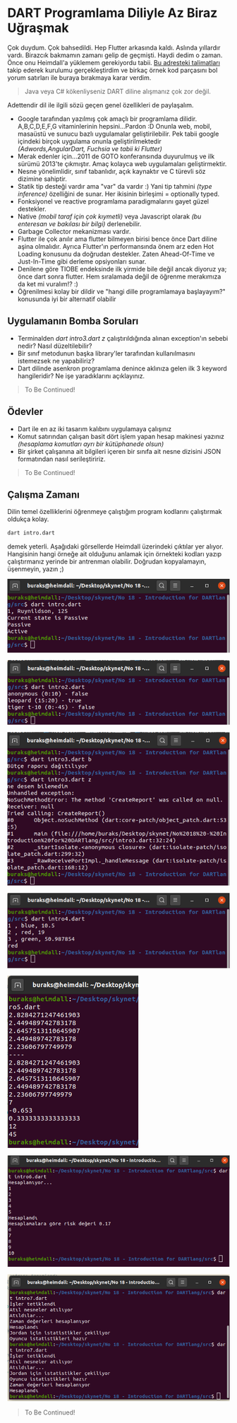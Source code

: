 # DART Programlama Diliyle Az Biraz Uğraşmak

Çok duydum. Çok bahsedildi. Hep Flutter arkasında kaldı. Aslında yıllardır vardı. Birazcık bakmamın zamanı gelip de geçmişti. Haydi dedim o zaman. Önce onu Heimdall'a yüklemem gerekiyordu tabii. [Bu adresteki talimatları](https://dart.dev/get-dart) takip ederek kurulumu gerçekleştirdim ve birkaç örnek kod parçasını bol yorum satırları ile buraya bırakmaya karar verdim.

>Java veya C# kökenliyseniz DART diline alışmanız çok zor değil.

Adettendir dil ile ilgili sözü geçen genel özellikleri de paylaşalım.

- Google tarafından yazılmış çok amaçlı bir programlama dilidir. A,B,C,D,E,F,G vitaminlerinin hepsini...Pardon :D Onunla web, mobil, masaüstü ve sunucu bazlı uygulamalar geliştirilebilir. Pek tabii google içindeki birçok uygulama onunla geliştirilmektedir _(Adwords,AngularDart, Fuchsia ve tabii ki Flutter)_
- Merak edenler için...2011 de GOTO konferansında duyurulmuş ve ilk sürümü 2013'te çıkmıştır. Amaç kolayca web uygulamaları geliştirmektir.
- Nesne yönelimlidir, sınıf tabanlıdır, açık kaynaktır ve C türevli söz dizimine sahiptir.
- Statik tip desteği vardır ama "var" da vardır :) Yani tip tahmini _(type inference)_ özelliğini de sunar. Her ikisinin birleşimi = optionally typed. 
- Fonksiyonel ve reactive programlama paradigmalarını gayet güzel destekler.
- Native _(mobil taraf için çok kıymetli)_ veya Javascript olarak _(bu enteresan ve bakılası bir bilgi)_ derlenebilir. 
- Garbage Collector mekanizması vardır.
- Flutter ile çok anılır ama flutter bilmeyen birisi bence önce Dart diline aşina olmalıdır. Ayrıca Flutter'ın performansında önem arz eden Hot Loading konusunu da doğrudan destekler. Zaten Ahead-Of-Time ve Just-In-Time gibi derleme opsiyonları sunar.
- Denilene göre TIOBE endeksinde ilk yirmide bile değil ancak diyoruz ya; önce dart sonra flutter. Hem sıralamada değil de öğrenme merakımıza da ket mi vuralım!? :)
- Öğrenilmesi kolay bir dildir ve "hangi dille programlamaya başlayayım?" konusunda iyi bir alternatif olabilir

## Uygulamanın Bomba Soruları

- Terminalden _dart intro3.dart z_ çalıştırıldığında alınan exception'ın sebebi nedir? Nasıl düzeltilebilir?
- Bir sınıf metodunun başka library'ler tarafından kullanılmasını istemezsek ne yapabiliriz?
- Dart dilinde asenkron programlama denince aklınıza gelen ilk 3 keyword hangileridir? Ne işe yaradıklarını açıklayınız.

>To Be Continued!

## Ödevler

- Dart ile en az iki tasarım kalıbını uygulamaya çalışınız
- Komut satırından çalışan basit dört işlem yapan hesap makinesi yazınız _(hesaplama komutları ayrı bir kütüphanede olsun)_
- Bir şirket çalışanına ait bilgileri içeren bir sınıfa ait nesne dizisini JSON formatından nasıl serileştiririz.

>To Be Continued!

## Çalışma Zamanı

Dilin temel özelliklerini öğrenmeye çalıştığım program kodlarını çalıştırmak oldukça kolay.

```bash
dart intro.dart
```

demek yeterli. Aşağıdaki görsellerde Heimdall üzerindeki çıktılar yer alıyor. Hangisinin hangi örneğe ait olduğunu anlamak için örnekteki kodları yazıp çalıştırmanız yerinde bir antrenman olabilir. Doğrudan kopyalamayın, üşenmeyin, yazın ;)

![Screenshot_1.png](./assets/Screenshot_1.png)

![Screenshot_2.png](./assets/Screenshot_2.png)

![Screenshot_3.png](./assets/Screenshot_3.png)

![Screenshot_4.png](./assets/Screenshot_4.png)

![Screenshot_5.png](./assets/Screenshot_5.png)

![Screenshot_6.png](./assets/Screenshot_6.png)

![Screenshot_7.png](./assets/Screenshot_7.png)

>To Be Continued!
